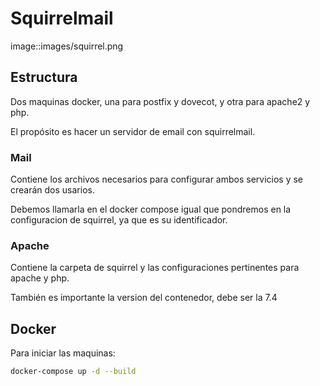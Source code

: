 # Squirrelmail

image::images/squirrel.png

## Estructura

Dos maquinas docker, una para postfix y dovecot, y otra para apache2 y php. 

El propósito es hacer un servidor de email con squirrelmail.

### Mail

Contiene los archivos necesarios para configurar ambos servicios y se crearán dos usarios.

Debemos llamarla en el docker compose igual que pondremos en la configuracion de squirrel, ya que es su identificador.

### Apache

Contiene la carpeta de squirrel y las configuraciones pertinentes para apache y php.

También es importante la version del contenedor, debe ser la 7.4

## Docker

Para iniciar las maquinas:

```bash
docker-compose up -d --build
```